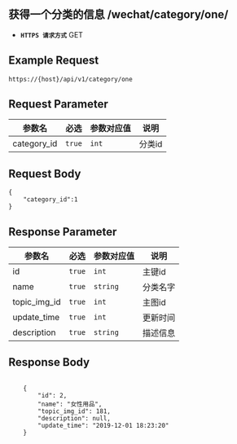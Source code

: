 ## 获得一个分类的信息 /wechat/category/one/

- **`HTTPS 请求方式`** GET

## Example Request
```
https://{host}/api/v1/category/one
```

## Request Parameter

| 参数名       | 必选   | 参数对应值 | 说明                  |
| ------------ | ------ | ---------- | --------------------|
| category_id  | `true` | `int`      | 分类id              |



## Request Body

```
{
    "category_id":1
}

```
## Response Parameter

| 参数名              | 必选   | 参数对应值 | 说明                              |
| ------------------- | ------ | ---------- | --------------------------------|
| id                  | `true` | `int    `  | 主键id                          |
| name                | `true` | `string`   | 分类名字                         |
| topic_img_id        | `true` | `int`      | 主图id                          |
| update_time         | `true` | `int`      | 更新时间                         |
| description         | `true` | `string`   | 描述信息                         |


## Response Body

```

    {
        "id": 2,
        "name": "女性用品",
        "topic_img_id": 181,
        "description": null,
        "update_time": "2019-12-01 18:23:20"
    }

```

